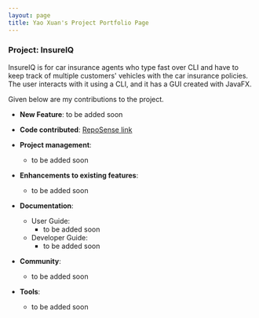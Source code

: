 ```yaml
---
layout: page
title: Yao Xuan's Project Portfolio Page
---
```


### Project: InsureIQ

InsureIQ is for car insurance agents who type fast over CLI and have to keep track of multiple customers' vehicles with the car insurance policies. 
The user interacts with it using a CLI, and it has a GUI created with JavaFX.

Given below are my contributions to the project.

* **New Feature**: to be added soon

* **Code contributed**: [RepoSense link](https://nus-cs2103-ay2324s1.github.io/tp-dashboard/?search=cyaoxuan&breakdown=true)

* **Project management**:
  * to be added soon
  
* **Enhancements to existing features**:
  * to be added soon

* **Documentation**:
  * User Guide:
    * to be added soon
  * Developer Guide:
    * to be added soon

* **Community**:
  * to be added soon

* **Tools**:
  * to be added soon
